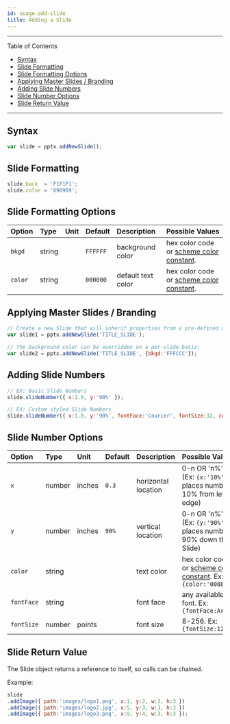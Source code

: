```yaml
---
id: usage-add-slide
title: Adding a Slide
---
```

**************************************************************************************************
Table of Contents
- [Syntax](#Syntax)
- [Slide Formatting](#slide-formatting)
- [Slide Formatting Options](#slide-formatting-options)
- [Applying Master Slides / Branding](#applying-master-slides--branding)
- [Adding Slide Numbers](#adding-slide-numbers)
- [Slide Number Options](#slide-number-options)
- [Slide Return Value](#slide-return-value)
**************************************************************************************************

## Syntax
```javascript
var slide = pptx.addNewSlide();
```

## Slide Formatting
```javascript
slide.back  = 'F1F1F1';
slide.color = '696969';
```

## Slide Formatting Options
| Option       | Type    | Unit   | Default   | Description         | Possible Values  |
| :----------- | :------ | :----- | :-------- | :------------------ | :--------------- |
| `bkgd`       | string  |        | `FFFFFF`  | background color    | hex color code or [scheme color constant](#scheme-colors). |
| `color`      | string  |        | `000000`  | default text color  | hex color code or [scheme color constant](#scheme-colors). |

## Applying Master Slides / Branding
```javascript
// Create a new Slide that will inherit properties from a pre-defined master page (margins, logos, text, background, etc.)
var slide1 = pptx.addNewSlide('TITLE_SLIDE');

// The background color can be overridden on a per-slide basis:
var slide2 = pptx.addNewSlide('TITLE_SLIDE', {bkgd:'FFFCCC'});
```

## Adding Slide Numbers
```javascript
// EX: Basic Slide Numbers
slide.slideNumber({ x:1.0, y:'90%' });

// EX: Custom styled Slide Numbers
slide.slideNumber({ x:1.0, y:'90%', fontFace:'Courier', fontSize:32, color:'CF0101' });
```

## Slide Number Options
| Option       | Type    | Unit   | Default   | Description         | Possible Values  |
| :----------- | :------ | :----- | :-------- | :------------------ | :--------------- |
| `x`          | number  | inches | `0.3`     | horizontal location | 0-n OR 'n%'. (Ex: `{x:'10%'}` places number 10% from left edge) |
| `y`          | number  | inches | `90%`     | vertical location   | 0-n OR 'n%'. (Ex: `{y:'90%'}` places number 90% down the Slide) |
| `color`      | string  |        |           | text color          | hex color code or [scheme color constant](#scheme-colors). Ex: `{color:'0088CC'}` |
| `fontFace`   | string  |        |           | font face           | any available font. Ex: `{fontFace:Arial}` |
| `fontSize`   | number  | points |           | font size           | 8-256. Ex: `{fontSize:12}` |

## Slide Return Value
The Slide object returns a reference to itself, so calls can be chained.

Example:
```javascript
slide
.addImage({ path:'images/logo1.png', x:1, y:2, w:3, h:3 })
.addImage({ path:'images/logo2.jpg', x:5, y:3, w:3, h:3 })
.addImage({ path:'images/logo3.png', x:9, y:4, w:3, h:3 });
```
